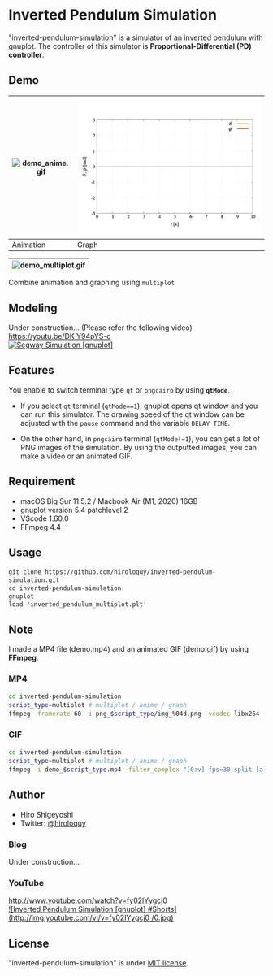# Inverted Pendulum Simulation
"inverted-pendulum-simulation" is a simulator of an inverted pendulum with gnuplot.
The controller of this simulator is **Proportional-Differential (PD) controller**.

## Demo
|![demo_anime.gif](demo_anime.gif)|![demo_graph.gif](demo_graph.gif)|
|---|---|
|Animation|Graph|

|![demo_multiplot.gif](demo_multiplot.gif)|
|---|
Combine animation and graphing using `multiplot`

## Modeling
Under construction... (Please refer the following video)  
https://youtu.be/DK-Y94pYS-o  
[![Segway Simulation [gnuplot]](http://img.youtube.com/vi/DK-Y94pYS-o/0.jpg)](https://youtu.be/DK-Y94pYS-o "Segway Simulation [gnuplot]")

## Features
You enable to switch terminal type `qt` or `pngcairo` by using **`qtMode`**.
- If you select `qt` terminal (`qtMode==1`), gnuplot opens qt window and you can run this simulator.
The drawing speed of the qt window can be adjusted with the `pause` command and the variable `DELAY_TIME`.

- On the other hand, in `pngcairo` terminal (`qtMode!=1`), you can get a lot of PNG images of the simulation.
By using the outputted images, you can make a video or an animated GIF.

<!-- # Operating environment -->
## Requirement
- macOS Big Sur 11.5.2 / Macbook Air (M1, 2020) 16GB
- gnuplot version 5.4 patchlevel 2
- VScode 1.60.0
- FFmpeg 4.4

<!-- # Installation -->
 
## Usage
```
git clone https://github.com/hiroloquy/inverted-pendulum-simulation.git
cd inverted-pendulum-simulation
gnuplot
load 'inverted_pendulum_multiplot.plt'
```

## Note
I made a MP4 file (demo.mp4) and an animated GIF (demo.gif) by using **FFmpeg**.

### MP4
```zsh
cd inverted-pendulum-simulation
script_type=multiplot # multiplot / anime / graph
ffmpeg -framerate 60 -i png_$script_type/img_%04d.png -vcodec libx264 -pix_fmt yuv420p -vf "scale=trunc(iw/2)*2:trunc(ih/2)*2" -r 60 demo_$script_type.mp4
```

### GIF
```zsh
cd inverted-pendulum-simulation
script_type=multiplot # multiplot / anime / graph
ffmpeg -i demo_$script_type.mp4 -filter_complex "[0:v] fps=30,split [a][b];[a] palettegen [p];[b][p] paletteuse" demo_$script_type.gif
```

## Author
* Hiro Shigeyoshi
* Twitter: [@hiroloquy](https://twitter.com/hirloquy)

### Blog
Under construction...
<!-- This article is written in detail and in Japanese. You can translate it in your language.  
https://hiroloquy.com/2021/07/11/rounded-pentagram-animation/ -->

### YouTube
http://www.youtube.com/watch?v=fy02lYygcj0  
[![Inverted Pendulum Simulation [gnuplot] #Shorts](http://img.youtube.com/vi/v=fy02lYygcj0 /0.jpg)](http://www.youtube.com/watch?v=fy02lYygcj0 "Inverted Pendulum Simulation [gnuplot] #Shorts")

## License
"inverted-pendulum-simulation" is under [MIT license](https://github.com/hiroloquy/inverted-pendulum-simulation/blob/master/LICENSE).
 
